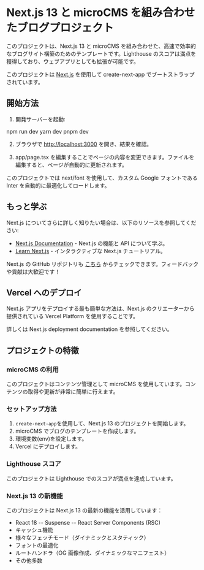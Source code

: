 # Next.js 13 と microCMS を組み合わせたブログプロジェクト

このプロジェクトは、Next.js 13 と microCMS を組み合わせた、高速で効率的なブログサイト構築のためのテンプレートです。Lighthouse のスコアは満点を獲得しており、ウェブアプリとしても拡張が可能です。

このプロジェクトは [Next.js](https://nextjs.org/) を使用して create-next-app でブートストラップされています。

## 開始方法

1. 開発サーバーを起動:

npm run dev
yarn dev
pnpm dev

2. ブラウザで [http://localhost:3000](http://localhost:3000) を開き、結果を確認。

3. app/page.tsx を編集することでページの内容を変更できます。ファイルを編集すると、ページが自動的に更新されます。

このプロジェクトでは next/font を使用して、カスタム Google フォントである Inter を自動的に最適化してロードします。

## もっと学ぶ

Next.js についてさらに詳しく知りたい場合は、以下のリソースを参照してください:

- [Next.js Documentation](https://nextjs.org/docs) - Next.js の機能と API について学ぶ。
- [Learn Next.js](https://nextjs.org/learn) - インタラクティブな Next.js チュートリアル。

Next.js の GitHub リポジトリも [こちら](https://github.com/vercel/next.js/) からチェックできます。フィードバックや貢献は大歓迎です！

## Vercel へのデプロイ

Next.js アプリをデプロイする最も簡単な方法は、Next.js のクリエーターから提供されている Vercel Platform を使用することです。

詳しくは Next.js deployment documentation を参照してください。

## プロジェクトの特徴

### microCMS の利用

このプロジェクトはコンテンツ管理として microCMS を使用しています。コンテンツの取得や更新が非常に簡単に行えます。

### セットアップ方法

1. `create-next-app`を使用して、Next.js 13 のプロジェクトを開始します。
2. microCMS でブログのテンプレートを作成します。
3. 環境変数(env)を設定します。
4. Vercel にデプロイします。

### Lighthouse スコア

このプロジェクトは Lighthouse でのスコアが満点を達成しています。

### Next.js 13 の新機能

このプロジェクトは Next.js 13 の最新の機能を活用しています：

- React 18
  -- Suspense
  -- React Server Components (RSC)
- キャッシュ機能
- 様々なフェッチモード（ダイナミックとスタティック）
- フォントの最適化
- ルートハンドラ（OG 画像作成、ダイナミックなマニフェスト）
- その他多数
